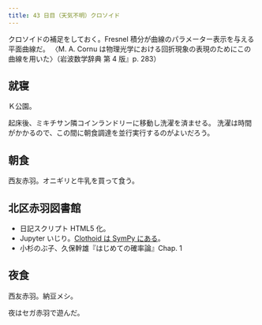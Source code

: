 ```yaml
---
title: 43 日目（天気不明）クロソイド
---
```


クロソイドの補足をしておく。Fresnel 積分が曲線のパラメーター表示を与える平面曲線だ。
〈M. A. Cornu は物理光学における回折現象の表現のためにこの曲線を用いた〉（岩波数学辞典 第 4 版』p. 283）

## 就寝

Ｋ公園。

起床後、ミキチサン隣コインランドリーに移動し洗濯を済ませる。
洗濯は時間がかかるので、この間に朝食調達を並行実行するのがよいだろう。

## 朝食

西友赤羽。オニギリと牛乳を買って食う。

## 北区赤羽図書館

* 日記スクリプト HTML5 化。
* Jupyter いじり。[Clothoid は SymPy にある][sympy_plotting]。
* 小杉のぶ子、久保幹雄『はじめての確率論』Chap. 1

[sympy_plotting]: <https://github.com/showa-yojyo/jupyter-notebooks/sympy_plotting.ipynb>

## 夜食

西友赤羽。納豆メシ。

夜はセガ赤羽で遊んだ。
